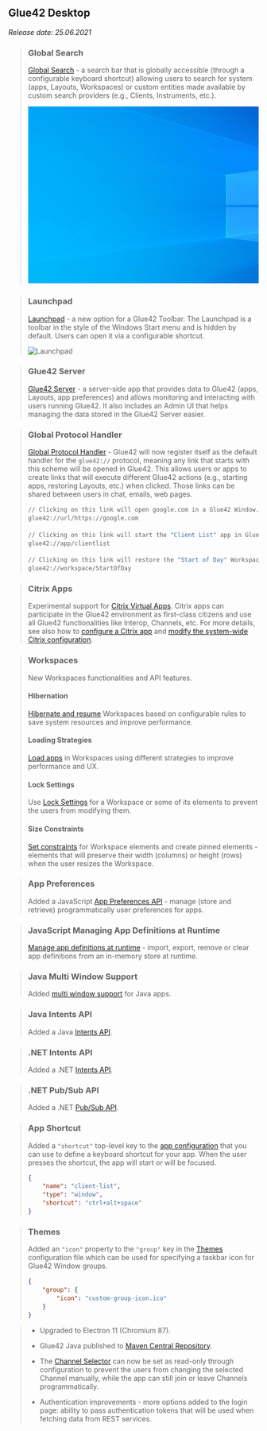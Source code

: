 ## Glue42 Desktop

*Release date: 25.06.2021*

<glue42 name="addClass" class="newFeatures" element="p" text="New Features">

> ### Global Search
>
> [Global Search](../../../glue42-concepts/global-search/index.html) - a search bar that is globally accessible (through a configurable keyboard shortcut) allowing users to search for system (apps, Layouts, Workspaces) or custom entities made available by custom search providers (e.g., Clients, Instruments, etc.).
>
> ![Global Search](../../../images/search/global-search-usage.gif)

> ### Launchpad
>
> [Launchpad](../../../glue42-concepts/glue42-toolbar/index.html#launchpad) - a new option for a Glue42 Toolbar. The Launchpad is a toolbar in the style of the Windows Start menu and is hidden by default. Users can open it via a configurable shortcut.
>
> ![Launchpad](../../../images/toolbar/launchpad.gif)

> ### Glue42 Server
>
> [Glue42 Server](../../../glue42-concepts/glue42-server/index.html) - a server-side app that provides data to Glue42 (apps, Layouts, app preferences) and allows monitoring and interacting with users running Glue42. It also includes an Admin UI that helps managing the data stored in the Glue42 Server easier.
>
> <glue42 name="diagram" image="../../../images/server/server-architecture.png">

> ### Global Protocol Handler
>
> [Global Protocol Handler](../../../glue42-concepts/glue42-platform-features/index.html#global_protocol_handler) - Glue42 will now register itself as the default handler for the `glue42://` protocol, meaning any link that starts with this scheme will be opened in Glue42. This allows users or apps to create links that will execute different Glue42 actions (e.g., starting apps, restoring Layouts, etc.) when clicked. Those links can be shared between users in chat, emails, web pages.
>
> ```cmd
> // Clicking on this link will open google.com in a Glue42 Window.
> glue42://url/https://google.com
>
> // Clicking on this link will start the "Client List" app in Glue42.
> glue42://app/clientlist
>
> // Clicking on this link will restore the "Start of Day" Workspace in Glue42.
> glue42://workspace/StartOfDay
> ```

> ### Citrix Apps
>
> Experimental support for [Citrix Virtual Apps](../../../glue42-concepts/glue42-platform-features/index.html#citrix_apps). Citrix apps can participate in the Glue42 environment as first-class citizens and use all Glue42 functionalities like Interop, Channels, etc. For more details, see also how to [configure a Citrix app](../../../developers/configuration/application/index.html#app_configuration-citrix_app) and [modify the system-wide Citrix configuration](../../../developers/configuration/system/index.html#citrix_apps).

> ### Workspaces
>
> New Workspaces functionalities and API features.
>
> #### Hibernation
>
> [Hibernate and resume](../../../glue42-concepts/windows/workspaces/overview/index.html#extending_workspaces-workspaces_app_configuration-hibernation) Workspaces based on configurable rules to save system resources and improve performance.
>
> #### Loading Strategies
>
> [Load apps](../../../glue42-concepts/windows/workspaces/overview/index.html#extending_workspaces-workspaces_app_configuration-loading_strategies) in Workspaces using different strategies to improve performance and UX.
>
> #### Lock Settings
>
> Use [Lock Settings](../../../glue42-concepts/windows/workspaces/javascript/index.html#workspace-lock_settings) for a Workspace or some of its elements to prevent the users from modifying them.
>
> #### Size Constraints
>
> [Set constraints](../../../glue42-concepts/windows/workspaces/javascript/index.html#workspace-size_constraints) for Workspace elements and create pinned elements - elements that will preserve their width (columns) or height (rows) when the user resizes the Workspace.

> ### App Preferences
>
> Added a JavaScript [App Preferences API](../../../glue42-concepts/app-preferences/javascript/index.html) - manage (store and retrieve) programmatically user preferences for apps.

> ### JavaScript Managing App Definitions at Runtime
>
> [Manage app definitions at runtime](../../../glue42-concepts/application-management/javascript/index.html#managing_app_definitions_at_runtime) - import, export, remove or clear app definitions from an in-memory store at runtime.

> ### Java Multi Window Support
>
> Added [multi window support](../../../glue42-concepts/application-management/java/index.html#multi_window_apps) for Java apps.

> ### Java Intents API
>
> Added a Java [Intents API](../../../glue42-concepts/intents/java/index.html).

> ### .NET Intents API
>
> Added a .NET [Intents API](../../../glue42-concepts/intents/net/index.html).

> ### .NET Pub/Sub API
>
> Added a .NET [Pub/Sub API](../../../glue42-concepts/data-sharing-between-apps/pub-sub/net/index.html).

> ### App Shortcut
>
> Added a `"shortcut"` top-level key to the [app configuration](../../../developers/configuration/application/index.html) that you can use to define a keyboard shortcut for your app. When the user presses the shortcut, the app will start or will be focused.
>
> ```json
> {
>     "name": "client-list",
>     "type": "window",
>     "shortcut": "ctrl+alt+space"
> }
> ```

> ### Themes
>
> Added an `"icon"` property to the `"group"` key in the [Themes](../../../developers/configuration/themes/index.html#theme_properties-window_groups) configuration file which can be used for specifying a taskbar icon for Glue42 Window groups.
>
> ```json
> {
>     "group": {
>         "icon": "custom-group-icon.ico"
>     }
> }
> ```

<glue42 name="addClass" class="bugFixes" element="p" text="Improvements and Bug Fixes">

> - Upgraded to Electron 11 (Chromium 87).
>
> - Glue42 Java published to [Maven Central Repository](https://search.maven.org/search?q=g:com.glue42).
>
> - The [Channel Selector](../../../glue42-concepts/data-sharing-between-apps/channels/javascript/index.html#adding_channels_to_your_app) can now be set as read-only through configuration to prevent the users from changing the selected Channel manually, while the app can still join or leave Channels programmatically.
>
> - Authentication improvements - more options added to the login page: ability to pass authentication tokens that will be used when fetching data from REST services.